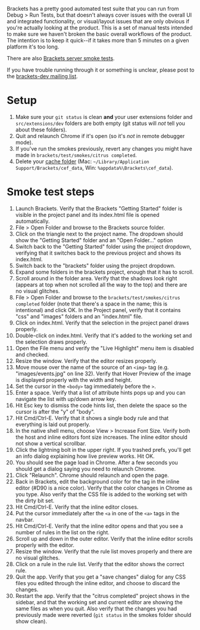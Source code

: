 Brackets has a pretty good automated test suite that you can run from Debug > Run Tests, but that doesn't always cover issues with the overall UI and integrated functionality, or visual/layout issues that are only obvious if you're actually looking at the product. This is a set of manual tests intended to make sure we haven't broken the basic overall workflows of the product. The intention is to keep it quick--if it takes more than 5 minutes on a given platform it's too long.

There are also [Brackets server smoke tests](Brackets-Server-Smoke-Tests).

If you have trouble running through it or something is unclear, please post to the [brackets-dev mailing list](http://groups.google.com/group/brackets-dev).

Setup
=====

1. Make sure your ```git status``` is clean **and** your user extensions folder and `src/extensions/dev` folders are both empty (git status will _not_ tell you about these folders).
2. Quit and relaunch Chrome if it's open (so it's *not* in remote debugger mode).
3. If you've run the smokes previously, revert any changes you might have made in `brackets/test/smokes/citrus completed`.
4. Delete your [cache folder](Cache-Folder) (Mac:  `~/Library/Application Support/Brackets/cef_data`, Win: `%appdata%\Brackets\cef_data`).

Smoke test steps
================

1. Launch Brackets. Verify that the Brackets "Getting Started" folder is visible in the project panel and its index.html file is opened automatically.
2. File > Open Folder and browse to the Brackets source folder.
3. Click on the triangle next to the project name. The dropdown should show the "Getting Started" folder and an "Open Folder..." option
4. Switch back to the "Getting Started" folder using the project dropdown, verifying that it switches back to the previous project and shows its index.html.
5. Switch back to the "brackets" folder using the project dropdown.
6. Expand some folders in the brackets project, enough that it has to scroll.
7. Scroll around in the folder area. Verify that the shadows look right (appears at top when not scrolled all the way to the top) and there are no visual glitches.
8. File > Open Folder and browse to the `brackets/test/smokes/citrus completed` folder (note that there's a space in the name; this is intentional) and click OK. In the Project panel, verify that it contains "css" and "images" folders and an "index.html" file.
9. Click on index.html. Verify that the selection in the project panel draws properly.
10. Double-click on index.html. Verify that it's added to the working set and the selection draws properly.
11. Open the File menu and verify the "Live Highlight" menu item is disabled and checked.
12. Resize the window. Verify that the editor resizes properly.
13. Move mouse over the name of the source of an `<img>` tag (e.g. "images/events.jpg" on line 32). Verify that Hover Preview of the image is displayed properly with the width and height.
14. Set the cursor in the `<body>` tag immediately before the `>`.
15. Enter a space. Verify that a list of attribute hints pops up and you can navigate the list with up/down arrow key.
16. Hit Esc key to dismiss the code hints list, then delete the space so the cursor is after the "y" of "body".
17. Hit Cmd/Ctrl-E. Verify that it shows a single body rule and that everything is laid out properly.
18. In the native shell menu, choose View > Increase Font Size. Verify both the host and inline editors font size increases. The inline editor should not show a vertical scrollbar.
19. Click the lightning bolt in the upper right. If you trashed prefs, you'll get an info dialog explaining how live preview works. Hit OK.
20. You should see the page load in Chrome. After a few seconds you should get a dialog saying you need to relaunch Chrome.
21. Click "Relaunch". Chrome should relaunch and open the page.
22. Back in Brackets, edit the background color for the <body> tag in the inline editor (#D90 is a nice color). Verify that the color changes in Chrome as you type. Also verify that the CSS file is added to the working set with the dirty bit set.
23. Hit Cmd/Ctrl-E. Verify that the inline editor closes.
24. Put the cursor immediately after the `<a` in one of the `<a>` tags in the navbar.
25. Hit Cmd/Ctrl-E. Verify that the inline editor opens and that you see a number of rules in the list on the right.
26. Scroll up and down in the outer editor. Verify that the inline editor scrolls properly with the editor.
27. Resize the window. Verify that the rule list moves properly and there are no visual glitches.
28. Click on a rule in the rule list. Verify that the editor shows the correct rule.
29. Quit the app. Verify that you get a "save changes" dialog for any CSS files you edited through the inline editor, and choose to discard the changes.
30. Restart the app. Verify that the "citrus completed" project shows in the sidebar, and that the working set and current editor are showing the same files as when you quit. Also verify that the changes you had previously made were reverted (`git status` in the smokes folder should show clean).